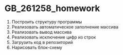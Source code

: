 # GB_261258_homework
1. Построить структуру программы
2. Реализовать автоматическое заполнение массива
3. Реализовать вывод массива
4. Реализовать исключение цифр из строк
5. Загрузить код в репозиторий
6. Нарисовать блок-схему
